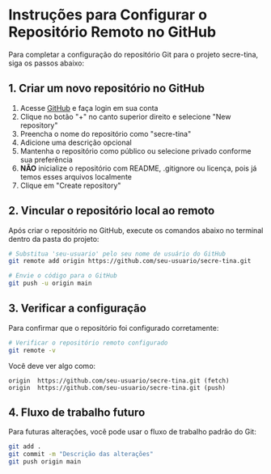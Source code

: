 # Instruções para Configurar o Repositório Remoto no GitHub

Para completar a configuração do repositório Git para o projeto secre-tina, siga os passos abaixo:

## 1. Criar um novo repositório no GitHub

1. Acesse [GitHub](https://github.com) e faça login em sua conta
2. Clique no botão "+" no canto superior direito e selecione "New repository"
3. Preencha o nome do repositório como "secre-tina"
4. Adicione uma descrição opcional
5. Mantenha o repositório como público ou selecione privado conforme sua preferência
6. **NÃO** inicialize o repositório com README, .gitignore ou licença, pois já temos esses arquivos localmente
7. Clique em "Create repository"

## 2. Vincular o repositório local ao remoto

Após criar o repositório no GitHub, execute os comandos abaixo no terminal dentro da pasta do projeto:

```bash
# Substitua 'seu-usuario' pelo seu nome de usuário do GitHub
git remote add origin https://github.com/seu-usuario/secre-tina.git

# Envie o código para o GitHub
git push -u origin main
```

## 3. Verificar a configuração

Para confirmar que o repositório foi configurado corretamente:

```bash
# Verificar o repositório remoto configurado
git remote -v
```

Você deve ver algo como:
```
origin  https://github.com/seu-usuario/secre-tina.git (fetch)
origin  https://github.com/seu-usuario/secre-tina.git (push)
```

## 4. Fluxo de trabalho futuro

Para futuras alterações, você pode usar o fluxo de trabalho padrão do Git:

```bash
git add .
git commit -m "Descrição das alterações"
git push origin main
```
